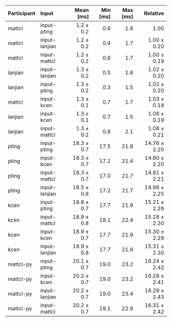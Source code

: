 | Participant | Input | Mean [ms] | Min [ms] | Max [ms] | Relative |
|:---|:---|---:|---:|---:|---:|
| mattcl | input-pting | 1.2 ± 0.2 | 0.6 | 1.8 | 1.00 |
| mattcl | input-lanjian | 1.2 ± 0.2 | 0.4 | 1.7 | 1.00 ± 0.20 |
| mattcl | input-mattcl | 1.2 ± 0.2 | 0.6 | 1.7 | 1.00 ± 0.19 |
| lanjian | input-lanjian | 1.3 ± 0.2 | 0.5 | 1.8 | 1.02 ± 0.20 |
| lanjian | input-pting | 1.3 ± 0.2 | 0.3 | 1.5 | 1.02 ± 0.20 |
| mattcl | input-kcen | 1.3 ± 0.1 | 0.7 | 1.7 | 1.03 ± 0.18 |
| lanjian | input-kcen | 1.3 ± 0.1 | 0.7 | 1.5 | 1.06 ± 0.19 |
| lanjian | input-mattcl | 1.3 ± 0.2 | 0.8 | 2.1 | 1.08 ± 0.21 |
| pting | input-pting | 18.3 ± 0.7 | 17.5 | 21.8 | 14.76 ± 2.20 |
| pting | input-kcen | 18.3 ± 0.7 | 17.1 | 21.4 | 14.80 ± 2.20 |
| pting | input-mattcl | 18.3 ± 0.7 | 17.0 | 21.7 | 14.81 ± 2.21 |
| pting | input-lanjian | 18.5 ± 0.8 | 17.2 | 21.7 | 14.96 ± 2.25 |
| kcen | input-pting | 18.8 ± 0.7 | 17.7 | 21.9 | 15.21 ± 2.26 |
| kcen | input-mattcl | 18.9 ± 0.8 | 18.1 | 22.4 | 15.28 ± 2.30 |
| kcen | input-kcen | 18.9 ± 0.7 | 17.7 | 21.9 | 15.30 ± 2.29 |
| kcen | input-lanjian | 18.9 ± 0.8 | 17.7 | 21.9 | 15.31 ± 2.30 |
| mattcl-py | input-pting | 20.1 ± 0.7 | 19.0 | 23.2 | 16.24 ± 2.42 |
| mattcl-py | input-kcen | 20.2 ± 0.7 | 19.0 | 23.2 | 16.28 ± 2.41 |
| mattcl-py | input-lanjian | 20.2 ± 0.7 | 19.0 | 23.4 | 16.29 ± 2.43 |
| mattcl-py | input-mattcl | 20.2 ± 0.7 | 19.1 | 22.9 | 16.31 ± 2.42 |
